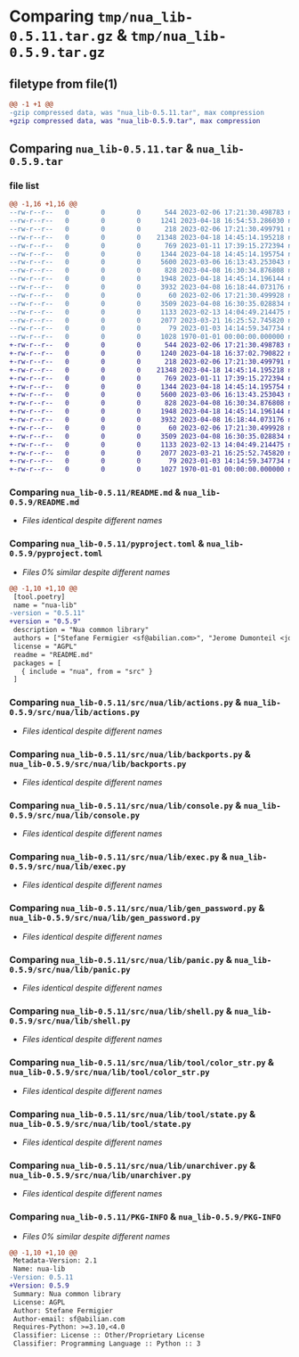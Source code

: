 # Comparing `tmp/nua_lib-0.5.11.tar.gz` & `tmp/nua_lib-0.5.9.tar.gz`

## filetype from file(1)

```diff
@@ -1 +1 @@
-gzip compressed data, was "nua_lib-0.5.11.tar", max compression
+gzip compressed data, was "nua_lib-0.5.9.tar", max compression
```

## Comparing `nua_lib-0.5.11.tar` & `nua_lib-0.5.9.tar`

### file list

```diff
@@ -1,16 +1,16 @@
--rw-r--r--   0        0        0      544 2023-02-06 17:21:30.498783 nua_lib-0.5.11/README.md
--rw-r--r--   0        0        0     1241 2023-04-18 16:54:53.286030 nua_lib-0.5.11/pyproject.toml
--rw-r--r--   0        0        0      218 2023-02-06 17:21:30.499791 nua_lib-0.5.11/src/nua/lib/__init__.py
--rw-r--r--   0        0        0    21348 2023-04-18 14:45:14.195218 nua_lib-0.5.11/src/nua/lib/actions.py
--rw-r--r--   0        0        0      769 2023-01-11 17:39:15.272394 nua_lib-0.5.11/src/nua/lib/backports.py
--rw-r--r--   0        0        0     1344 2023-04-18 14:45:14.195754 nua_lib-0.5.11/src/nua/lib/console.py
--rw-r--r--   0        0        0     5600 2023-03-06 16:13:43.253043 nua_lib-0.5.11/src/nua/lib/exec.py
--rw-r--r--   0        0        0      828 2023-04-08 16:30:34.876808 nua_lib-0.5.11/src/nua/lib/gen_password.py
--rw-r--r--   0        0        0     1948 2023-04-18 14:45:14.196144 nua_lib-0.5.11/src/nua/lib/panic.py
--rw-r--r--   0        0        0     3932 2023-04-08 16:18:44.073176 nua_lib-0.5.11/src/nua/lib/shell.py
--rw-r--r--   0        0        0       60 2023-02-06 17:21:30.499928 nua_lib-0.5.11/src/nua/lib/tool/__init__.py
--rw-r--r--   0        0        0     3509 2023-04-08 16:30:35.028834 nua_lib-0.5.11/src/nua/lib/tool/color_str.py
--rw-r--r--   0        0        0     1133 2023-02-13 14:04:49.214475 nua_lib-0.5.11/src/nua/lib/tool/state.py
--rw-r--r--   0        0        0     2077 2023-03-21 16:25:52.745820 nua_lib-0.5.11/src/nua/lib/unarchiver.py
--rw-r--r--   0        0        0       79 2023-01-03 14:14:59.347734 nua_lib-0.5.11/src/nua/lib/version.py
--rw-r--r--   0        0        0     1028 1970-01-01 00:00:00.000000 nua_lib-0.5.11/PKG-INFO
+-rw-r--r--   0        0        0      544 2023-02-06 17:21:30.498783 nua_lib-0.5.9/README.md
+-rw-r--r--   0        0        0     1240 2023-04-18 16:37:02.790822 nua_lib-0.5.9/pyproject.toml
+-rw-r--r--   0        0        0      218 2023-02-06 17:21:30.499791 nua_lib-0.5.9/src/nua/lib/__init__.py
+-rw-r--r--   0        0        0    21348 2023-04-18 14:45:14.195218 nua_lib-0.5.9/src/nua/lib/actions.py
+-rw-r--r--   0        0        0      769 2023-01-11 17:39:15.272394 nua_lib-0.5.9/src/nua/lib/backports.py
+-rw-r--r--   0        0        0     1344 2023-04-18 14:45:14.195754 nua_lib-0.5.9/src/nua/lib/console.py
+-rw-r--r--   0        0        0     5600 2023-03-06 16:13:43.253043 nua_lib-0.5.9/src/nua/lib/exec.py
+-rw-r--r--   0        0        0      828 2023-04-08 16:30:34.876808 nua_lib-0.5.9/src/nua/lib/gen_password.py
+-rw-r--r--   0        0        0     1948 2023-04-18 14:45:14.196144 nua_lib-0.5.9/src/nua/lib/panic.py
+-rw-r--r--   0        0        0     3932 2023-04-08 16:18:44.073176 nua_lib-0.5.9/src/nua/lib/shell.py
+-rw-r--r--   0        0        0       60 2023-02-06 17:21:30.499928 nua_lib-0.5.9/src/nua/lib/tool/__init__.py
+-rw-r--r--   0        0        0     3509 2023-04-08 16:30:35.028834 nua_lib-0.5.9/src/nua/lib/tool/color_str.py
+-rw-r--r--   0        0        0     1133 2023-02-13 14:04:49.214475 nua_lib-0.5.9/src/nua/lib/tool/state.py
+-rw-r--r--   0        0        0     2077 2023-03-21 16:25:52.745820 nua_lib-0.5.9/src/nua/lib/unarchiver.py
+-rw-r--r--   0        0        0       79 2023-01-03 14:14:59.347734 nua_lib-0.5.9/src/nua/lib/version.py
+-rw-r--r--   0        0        0     1027 1970-01-01 00:00:00.000000 nua_lib-0.5.9/PKG-INFO
```

### Comparing `nua_lib-0.5.11/README.md` & `nua_lib-0.5.9/README.md`

 * *Files identical despite different names*

### Comparing `nua_lib-0.5.11/pyproject.toml` & `nua_lib-0.5.9/pyproject.toml`

 * *Files 0% similar despite different names*

```diff
@@ -1,10 +1,10 @@
 [tool.poetry]
 name = "nua-lib"
-version = "0.5.11"
+version = "0.5.9"
 description = "Nua common library"
 authors = ["Stefane Fermigier <sf@abilian.com>", "Jerome Dumonteil <jd@abilian.com>"]
 license = "AGPL"
 readme = "README.md"
 packages = [
   { include = "nua", from = "src" }
 ]
```

### Comparing `nua_lib-0.5.11/src/nua/lib/actions.py` & `nua_lib-0.5.9/src/nua/lib/actions.py`

 * *Files identical despite different names*

### Comparing `nua_lib-0.5.11/src/nua/lib/backports.py` & `nua_lib-0.5.9/src/nua/lib/backports.py`

 * *Files identical despite different names*

### Comparing `nua_lib-0.5.11/src/nua/lib/console.py` & `nua_lib-0.5.9/src/nua/lib/console.py`

 * *Files identical despite different names*

### Comparing `nua_lib-0.5.11/src/nua/lib/exec.py` & `nua_lib-0.5.9/src/nua/lib/exec.py`

 * *Files identical despite different names*

### Comparing `nua_lib-0.5.11/src/nua/lib/gen_password.py` & `nua_lib-0.5.9/src/nua/lib/gen_password.py`

 * *Files identical despite different names*

### Comparing `nua_lib-0.5.11/src/nua/lib/panic.py` & `nua_lib-0.5.9/src/nua/lib/panic.py`

 * *Files identical despite different names*

### Comparing `nua_lib-0.5.11/src/nua/lib/shell.py` & `nua_lib-0.5.9/src/nua/lib/shell.py`

 * *Files identical despite different names*

### Comparing `nua_lib-0.5.11/src/nua/lib/tool/color_str.py` & `nua_lib-0.5.9/src/nua/lib/tool/color_str.py`

 * *Files identical despite different names*

### Comparing `nua_lib-0.5.11/src/nua/lib/tool/state.py` & `nua_lib-0.5.9/src/nua/lib/tool/state.py`

 * *Files identical despite different names*

### Comparing `nua_lib-0.5.11/src/nua/lib/unarchiver.py` & `nua_lib-0.5.9/src/nua/lib/unarchiver.py`

 * *Files identical despite different names*

### Comparing `nua_lib-0.5.11/PKG-INFO` & `nua_lib-0.5.9/PKG-INFO`

 * *Files 0% similar despite different names*

```diff
@@ -1,10 +1,10 @@
 Metadata-Version: 2.1
 Name: nua-lib
-Version: 0.5.11
+Version: 0.5.9
 Summary: Nua common library
 License: AGPL
 Author: Stefane Fermigier
 Author-email: sf@abilian.com
 Requires-Python: >=3.10,<4.0
 Classifier: License :: Other/Proprietary License
 Classifier: Programming Language :: Python :: 3
```

